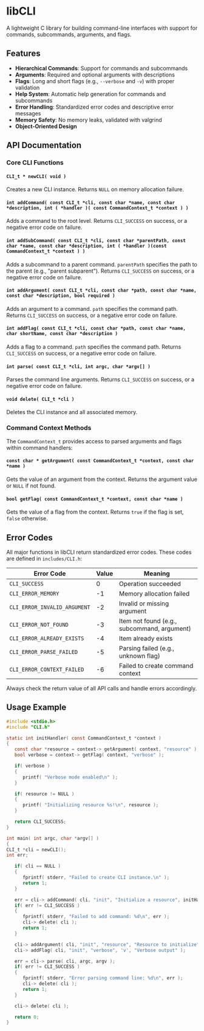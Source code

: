# libCLI

A lightweight C library for building command-line interfaces with support for commands, subcommands, arguments, and flags.

## Features

- **Hierarchical Commands**: Support for commands and subcommands
- **Arguments**: Required and optional arguments with descriptions
- **Flags**: Long and short flags (e.g., `--verbose` and `-v`) with proper validation
- **Help System**: Automatic help generation for commands and subcommands
- **Error Handling**: Standardized error codes and descriptive error messages
- **Memory Safety**: No memory leaks, validated with valgrind
- **Object-Oriented Design**

## API Documentation

### Core CLI Functions

#### `CLI_t * newCLI( void )`
Creates a new CLI instance. Returns `NULL` on memory allocation failure.

#### `int addCommand( const CLI_t *cli, const char *name, const char *description, int ( *handler )( const CommandContext_t *context ) )`
Adds a command to the root level. Returns `CLI_SUCCESS` on success, or a negative error code on failure.

#### `int addSubCommand( const CLI_t *cli, const char *parentPath, const char *name, const char *description, int ( *handler )(const CommandContext_t *context ) )`
Adds a subcommand to a parent command. `parentPath` specifies the path to the parent (e.g., "parent subparent"). Returns `CLI_SUCCESS` on success, or a negative error code on failure.

#### `int addArgument( const CLI_t *cli, const char *path, const char *name, const char *description, bool required )`
Adds an argument to a command. `path` specifies the command path. Returns `CLI_SUCCESS` on success, or a negative error code on failure.

#### `int addFlag( const CLI_t *cli, const char *path, const char *name, char shortName, const char *description )`
Adds a flag to a command. `path` specifies the command path. Returns `CLI_SUCCESS` on success, or a negative error code on failure.

#### `int parse( const CLI_t *cli, int argc, char *argv[] )`
Parses the command line arguments. Returns `CLI_SUCCESS` on success, or a negative error code on failure.

#### `void delete( CLI_t *cli )`
Deletes the CLI instance and all associated memory.


### Command Context Methods

The `CommandContext_t` provides access to parsed arguments and flags within command handlers:

#### `const char * getArgument( const CommandContext_t *context, const char *name )`
Gets the value of an argument from the context. Returns the argument value or `NULL` if not found.

#### `bool getFlag( const CommandContext_t *context, const char *name )`
Gets the value of a flag from the context. Returns `true` if the flag is set, `false` otherwise.


## Error Codes

All major functions in libCLI return standardized error codes. These codes are defined in `includes/CLI.h`:

| Error Code                | Value | Meaning                                      |
|---------------------------|-------|----------------------------------------------|
| `CLI_SUCCESS`             | 0     | Operation succeeded                          |
| `CLI_ERROR_MEMORY`        | -1    | Memory allocation failed                     |
| `CLI_ERROR_INVALID_ARGUMENT` | -2 | Invalid or missing argument                  |
| `CLI_ERROR_NOT_FOUND`     | -3    | Item not found (e.g., subcommand, argument)  |
| `CLI_ERROR_ALREADY_EXISTS`| -4    | Item already exists                          |
| `CLI_ERROR_PARSE_FAILED`  | -5    | Parsing failed (e.g., unknown flag)          |
| `CLI_ERROR_CONTEXT_FAILED`| -6    | Failed to create command context             |

Always check the return value of all API calls and handle errors accordingly.


## Usage Example

```c
#include <stdio.h>
#include "CLI.h"

static int initHandler( const CommandContext_t *context )
{
   const char *resource = context-> getArgument( context, "resource" );
   bool verbose = context-> getFlag( context, "verbose" );

   if( verbose )
   {
      printf( "Verbose mode enabled\n" );
   }

   if( resource != NULL )
   {
      printf( "Initializing resource %s!\n", resource );
   }

   return CLI_SUCCESS;
}

int main( int argc, char *argv[] )
{
CLI_t *cli = newCLI();
int err;

   if( cli == NULL )
   {
      fprintf( stderr, "Failed to create CLI instance.\n" );
      return 1;
   }

   err = cli-> addCommand( cli, "init", "Initialize a resource", initHandler );
   if( err != CLI_SUCCESS )
   {
      fprintf( stderr, "Failed to add command: %d\n", err );
      cli-> delete( cli );
      return 1;
   }

   cli-> addArgument( cli, "init", "resource", "Resource to initialize", false );
   cli-> addFlag( cli, "init", "verbose", 'v', "Verbose output" );

   err = cli-> parse( cli, argc, argv );
   if( err != CLI_SUCCESS )
   {
      fprintf( stderr, "Error parsing command line: %d\n", err );
      cli-> delete( cli );
      return 1;
   }

   cli-> delete( cli );

   return 0;
}
```